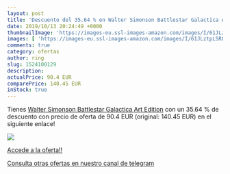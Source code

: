 ```yaml
---
layout: post
title: 'Descuento del 35.64 % en Walter Simonson Battlestar Galactica Art'
date: 2019/10/13 20:24:49 +0000
thumbnailImage: 'https://images-eu.ssl-images-amazon.com/images/I/61JLztpLSRL._SL200_.jpg'
images: [ 'https://images-eu.ssl-images-amazon.com/images/I/61JLztpLSRL._SL200_.jpg' ]
comments: true
category: ofertas
author: ring
slug: 1524100129
description:
actualPrice: 90.4 EUR
comparePrice: 140.45 EUR
inStock: true
---
```


Tienes [Walter Simonson Battlestar Galactica Art Edition](https://www.amazon.com/dp/1524100129/?tag=redken08-20) con un 35.64 % de descuento con precio de oferta de 90.4 EUR (original: 140.45 EUR) en el siguiente enlace!

[![](https://images-eu.ssl-images-amazon.com/images/I/61JLztpLSRL._SL200_.jpg)](https://www.amazon.com/dp/1524100129/?tag=redken08-20)

[Accede a la oferta!!](https://www.amazon.com/dp/1524100129/?tag=redken08-20)

[Consulta otras ofertas en nuestro canal de telegram](https://t.me/s/ofertas25)
